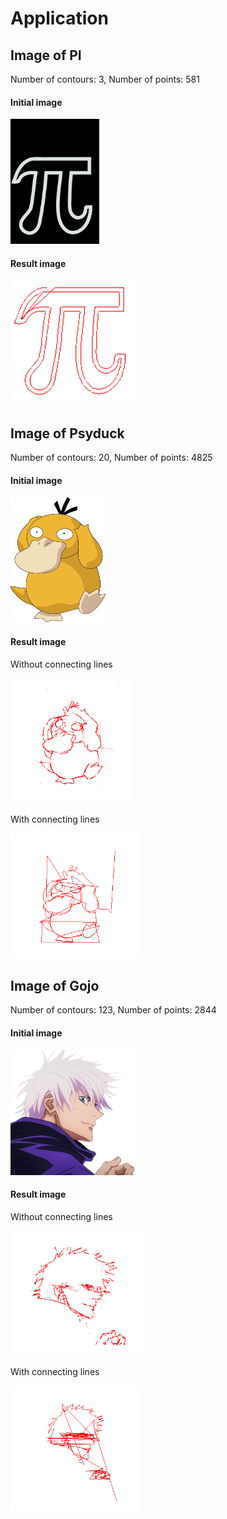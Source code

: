 # Application

## Image of PI
Number of contours: 3, Number of points: 581
#### Initial image
<img src="drawing/pictures/pi_try.png" alt="PI" style="height:200px;">

#### Result image

<img src="drawing/results/pi_result.png" alt="PI result" style="height:200px;">

## Image of Psyduck
Number of contours: 20, Number of points: 4825
#### Initial image
<img src="drawing/pictures/example.png" alt="Psyduck" style="height:200px;">

#### Result image
Without connecting lines

<img src="drawing/results/psyduck.png" alt="Psyduck result" style="height:200px;">

With connecting lines

<img src="drawing/results/psyduck_result_np.png" alt="Psyduck result" style="height:200px;">

## Image of Gojo
Number of contours: 123, Number of points: 2844
#### Initial image
<img src="drawing/pictures/gojo.png" alt="Gojo" style="height:200px;">

#### Result image
Without connecting lines

<img src="drawing/results/gojo_result.png" alt="Gojo result" style="height:200px;">

With connecting lines

<img src="drawing/results/gojo_result_np.png" alt="Gojo result" style="height:200px;">
